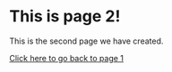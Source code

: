 # This is page 2!

This is the second page we have created. 

[Click here to go back to page 1](https://www.google.com)
